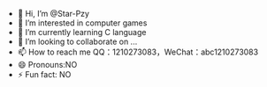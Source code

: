 - 👋 Hi, I’m @Star-Pzy
- 👀 I’m interested in computer games
- 🌱 I’m currently learning C language
- 💞️ I’m looking to collaborate on ...
- 📫 How to reach me QQ：1210273083，WeChat：abc1210273083
- 😄 Pronouns:NO
- ⚡ Fun fact: NO

<!---
Star-Pzy/Star-Pzy is a ✨ special ✨ repository because its `README.md` (this file) appears on your GitHub profile.
You can click the Preview link to take a look at your changes.
--->
